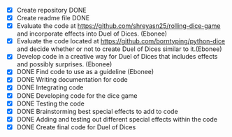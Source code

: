 - [x] Create repository DONE
- [x] Create readme file DONE
- [x] Evaluate the code at https://github.com/shreyasn25/rolling-dice-game and incorporate effects into Duel of Dices. (Ebonee)
- [x] Evaluate the code located at https://github.com/borntyping/python-dice and decide whether or not to create Duel of Dices similar to it.(Ebonee)
- [x] Develop code in a creative way for Duel of Dices that includes effects and possibly surprises. (Ebonee)
- [x] DONE Find code to use as a guideline (Ebonee)
- [x] DONE Writing documentation for code
- [x] DONE Integrating code
- [x] DONE Developing code for the dice game
- [x] DONE Testing the code
- [x] DONE Brainstorming best special effects to add to code 
- [x] DONE Adding and testing out different special effects within the code
- [x] DONE Create final code for Duel of Dices
